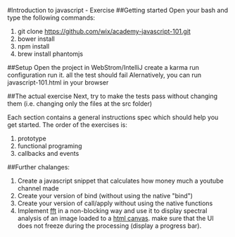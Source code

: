 #Introduction to javascript - Exercise 
##Getting started
Open your bash and type the following commands:

1. git clone https://github.com/wix/academy-javascript-101.git
2. bower install
3. npm install
4. brew install phantomjs

##Setup
Open the project in WebStrom/IntelliJ create a karma run configuration
run it. all the test should fail
Alernatively, you can run javascript-101.html in your browser

##The actual exercise
Next, try to make the tests pass without changing them (i.e. changing only the files at the src folder)

Each section contains a general instructions spec which should help you get started.
The order of the exercises is:

1. prototype
2. functional programing
3. callbacks and events

##Further chalanges:

1. Create a javascript snippet that calculates how money much a youtube channel made
2. Create your version of bind (without using the native "bind")
3. Create your version of call/apply without using the native functions
4. Implement [fft](http://en.wikipedia.org/wiki/Fast_Fourier_transform) in a non-blocking way and use it to display spectral analysis of an image loaded to a [html canvas](http://www.w3schools.com/html/html5_canvas.asp). make sure that the UI does not freeze during the processing (display a progress bar).



